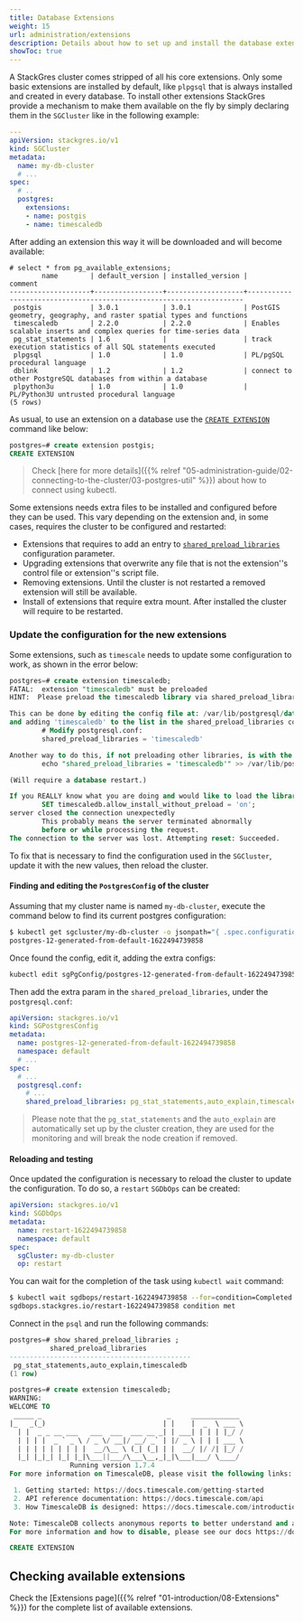 ```yaml
---
title: Database Extensions
weight: 15
url: administration/extensions
description: Details about how to set up and install the database extensions.
showToc: true
---
```


A StackGres cluster comes stripped of all his core extensions. Only some basic extensions are installed
 by default, like `plpgsql` that is always installed and created in every database. To install other
 extensions StackGres provide a mechanism to make them available on the fly by simply declaring them in
 the `SGCluster` like in the following example:

```yaml
---
apiVersion: stackgres.io/v1
kind: SGCluster
metadata:
  name: my-db-cluster
  # ...
spec:
  # ..
  postgres:
    extensions:
    - name: postgis
    - name: timescaledb
```

After adding an extension this way it will be downloaded and will become available:

```shell
# select * from pg_available_extensions;
        name        | default_version | installed_version |                               comment                               
--------------------+-----------------+-------------------+---------------------------------------------------------------------
 postgis            | 3.0.1           | 3.0.1             | PostGIS geometry, geography, and raster spatial types and functions
 timescaledb        | 2.2.0           | 2.2.0             | Enables scalable inserts and complex queries for time-series data
 pg_stat_statements | 1.6             |                   | track execution statistics of all SQL statements executed
 plpgsql            | 1.0             | 1.0               | PL/pgSQL procedural language
 dblink             | 1.2             | 1.2               | connect to other PostgreSQL databases from within a database
 plpython3u         | 1.0             | 1.0               | PL/Python3U untrusted procedural language
(5 rows)
```

As usual, to use an extension on a database use the [`CREATE EXTENSION`](https://www.postgresql.org/docs/current/sql-createextension.html)
 command like below:

```sql
postgres=# create extension postgis;
CREATE EXTENSION
```

> Check [here for more details]({{% relref "05-administration-guide/02-connecting-to-the-cluster/03-postgres-util" %}}) about how to connect using kubectl.

Some extensions needs extra files to be installed and configured before they can be used. This
 vary depending on the extension and, in some cases, requires the cluster to be configured and restarted:

* Extensions that requires to add an entry to [`shared_preload_libraries`](https://postgresqlco.nf/en/doc/param/shared_preload_libraries/) configuration parameter.
* Upgrading extensions that overwrite any file that is not the extension''s control file or extension''s script file.
* Removing extensions. Until the cluster is not restarted a removed extension will still be available.
* Install of extensions that require extra mount. After installed the cluster will require to be restarted.

### Update the configuration for the new extensions

Some extensions, such as `timescale` needs to update some configuration to work, as shown in the error
 below:

```sql
postgres=# create extension timescaledb;
FATAL:  extension "timescaledb" must be preloaded
HINT:  Please preload the timescaledb library via shared_preload_libraries.

This can be done by editing the config file at: /var/lib/postgresql/data/postgresql.conf
and adding 'timescaledb' to the list in the shared_preload_libraries config.
        # Modify postgresql.conf:
        shared_preload_libraries = 'timescaledb'

Another way to do this, if not preloading other libraries, is with the command:
        echo "shared_preload_libraries = 'timescaledb'" >> /var/lib/postgresql/data/postgresql.conf 

(Will require a database restart.)

If you REALLY know what you are doing and would like to load the library without preloading, you can disable this check with: 
        SET timescaledb.allow_install_without_preload = 'on';
server closed the connection unexpectedly
        This probably means the server terminated abnormally
        before or while processing the request.
The connection to the server was lost. Attempting reset: Succeeded.
```

To fix that is necessary to find the configuration used in the `SGCluster`, update it with the new
 values, then reload the cluster.

#### Finding and editing the `PostgresConfig` of the cluster

Assuming that my cluster name is named `my-db-cluster`, execute the command below to find its current
 postgres configuration:

```bash
$ kubectl get sgcluster/my-db-cluster -o jsonpath="{ .spec.configurations.sgPostgresConfig }"
postgres-12-generated-from-default-1622494739858
```

Once found the config, edit it, adding the extra configs:

```bash
kubectl edit sgPgConfig/postgres-12-generated-from-default-1622494739858
```

Then add the extra param in the `shared_preload_libraries`, under the `postgresql.conf`:

```yaml
apiVersion: stackgres.io/v1
kind: SGPostgresConfig
metadata:
  name: postgres-12-generated-from-default-1622494739858
  namespace: default
  # ...
spec:
  # ...
  postgresql.conf:
    # ...
    shared_preload_libraries: pg_stat_statements,auto_explain,timescaledb
```

> Please note that the `pg_stat_statements` and the `auto_explain` are automatically set up by the
>  cluster creation, they are used for the monitoring and will break the node creation if removed.


#### Reloading and testing

Once updated the configuration is necessary to reload the cluster to update the configuration. To 
 do so, a `restart` `SGDbOps` can be created:

```yaml
apiVersion: stackgres.io/v1
kind: SGDbOps
metadata:
  name: restart-1622494739858
  namespace: default
spec:
  sgCluster: my-db-cluster
  op: restart
```

You can wait for the completion of the task using `kubectl wait` command:

```bash
$ kubectl wait sgdbops/restart-1622494739858 --for=condition=Completed 
sgdbops.stackgres.io/restart-1622494739858 condition met
```

Connect in the `psql` and run the following commands:

```sql
postgres=# show shared_preload_libraries ;
          shared_preload_libraries           
---------------------------------------------
 pg_stat_statements,auto_explain,timescaledb
(1 row)

postgres=# create extension timescaledb;
WARNING:  
WELCOME TO
 _____ _                               _     ____________  
|_   _(_)                             | |    |  _  \ ___ \ 
  | |  _ _ __ ___   ___  ___  ___ __ _| | ___| | | | |_/ / 
  | | | |  _ ` _ \ / _ \/ __|/ __/ _` | |/ _ \ | | | ___ \ 
  | | | | | | | | |  __/\__ \ (_| (_| | |  __/ |/ /| |_/ /
  |_| |_|_| |_| |_|\___||___/\___\__,_|_|\___|___/ \____/
               Running version 1.7.4
For more information on TimescaleDB, please visit the following links:

 1. Getting started: https://docs.timescale.com/getting-started
 2. API reference documentation: https://docs.timescale.com/api
 3. How TimescaleDB is designed: https://docs.timescale.com/introduction/architecture

Note: TimescaleDB collects anonymous reports to better understand and assist our users.
For more information and how to disable, please see our docs https://docs.timescaledb.com/using-timescaledb/telemetry.

CREATE EXTENSION
```

## Checking available extensions

Check the [Extensions page]({{% relref "01-introduction/08-Extensions" %}}) for the complete list of
 available extensions.